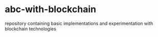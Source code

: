 # abc-with-blockchain
repository containing basic implementations and experimentation with blockchain technologies
